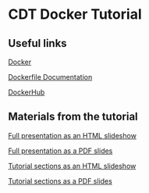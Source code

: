 CDT Docker Tutorial
============


Useful links
------------
[Docker](https://docker.com)

[Dockerfile Documentation](https://docs.docker.com/engine/reference/builder/)

[DockerHub](https://hub.docker.com)


Materials from the tutorial
----------------------------

[Full presentation as an HTML slideshow](presentation/index.html)

[Full presentation as a PDF slides](presentation.pdf)

[Tutorial sections as an HTML slideshow](tutorial/index.html)

[Tutorial sections as a PDF slides](tutorial.pdf)
